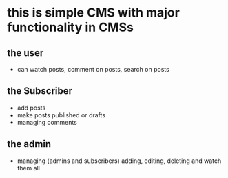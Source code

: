 # this is simple CMS with major functionality in CMSs

## the user  
 - can watch posts, comment on posts, search on posts 

## the Subscriber
- add posts
- make posts published or drafts 
- managing comments 

## the admin 
- managing (admins and subscribers) adding, editing, deleting and watch them all 

